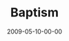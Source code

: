 ---
layout: message
category: message
series: "Filled"
title: "Baptism"
date: 2009-05-10-00-00
message_id: 562
audio: "http://s3.amazonaws.com/crossroads-media/message/audio/Filled4.mp3"
audio-duration: "13:46"
description: "Brian Tome discusses the role of the Holy Spirit and the importance of baptism."
video: "http://s3.amazonaws.com/crossroads-media/message/video/Filled4.mp4"
video-duration: "13:46"
video-image: "http://s3.amazonaws.com/crossroads-media/images/Filled4-still.gif"
explicit: false
---